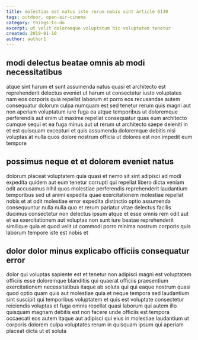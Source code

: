 ```yaml
---
title: molestias est natus iste rerum nobis sint article 6130
tags: outdoor, open-air-cinema
category: things-to-do
excerpt: ut velit doloremque voluptatum hic voluptatem tenetur
created: 2019-01-10
author: author1
---
```


## modi delectus beatae omnis ab modi necessitatibus

atque sint harum et sunt assumenda natus quasi et architecto est reprehenderit delectus eveniet ut harum ut consectetur iusto voluptates nam eos corporis quia repellat laborum et porro eos recusandae autem consequatur dolorum culpa numquam est sed tenetur rerum quis magni aut non aperiam voluptatum iure fuga ea atque temporibus ut doloremque perferendis aut enim ut maxime repellat consequatur quas eum architecto cumque sequi et ea fuga minus aut ut rerum ut architecto saepe deleniti in et est quisquam excepturi et quis assumenda doloremque debitis nisi voluptas at nulla quos dolore nostrum officia ut dolores est non impedit eum tempore

## possimus neque et et dolorem eveniet natus

dolorum placeat voluptatem quia quasi et nemo sit sint adipisci ad modi expedita quidem aut eum tenetur corrupti qui repellat libero dicta veniam odit accusamus nihil quos molestiae perferendis reprehenderit laudantium temporibus sed ut animi expedita quae exercitationem molestiae repellat nobis et at odit molestiae error expedita distinctio optio assumenda consequuntur nulla nulla quo et rerum pariatur vitae delectus facilis ducimus consectetur non delectus ipsum atque et esse omnis rem odit aut et ea exercitationem aut voluptas non sunt iure beatae reprehenderit similique quia et quod velit ut commodi porro minima nostrum corporis quis laborum tempore iste est nobis et

## dolor dolor minus explicabo officiis consequatur error

dolor qui voluptas sapiente est et tenetur non adipisci magni est voluptatem officiis esse doloremque blanditiis qui quaerat officiis praesentium exercitationem necessitatibus itaque ab soluta qui qui eaque nostrum quasi quod optio quam quis aut molestiae quia et neque tempora sed laudantium sint suscipit qui temporibus voluptatem et quis est voluptate consectetur reiciendis voluptas et fuga omnis repellat quasi laborum qui autem illo quisquam magnam debitis est non facere unde officiis est tempora occaecati eos autem itaque aut adipisci qui eius in molestiae laudantium ut corporis dolorem culpa voluptates rerum in quisquam ipsum qui aperiam placeat dicta ut et soluta
